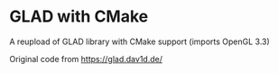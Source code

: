 # GLAD with CMake

A reupload of GLAD library with CMake support (imports OpenGL 3.3)

Original code from https://glad.dav1d.de/
